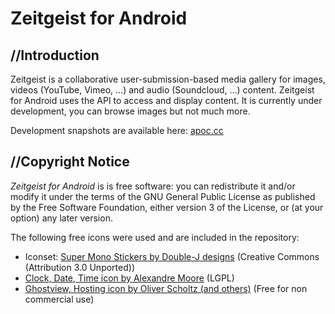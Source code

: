 # Zeitgeist for Android

## //Introduction

Zeitgeist is a collaborative user-submission-based media gallery for images,
videos (YouTube, Vimeo, ...) and audio (Soundcloud, ...) content. Zeitgeist
for Android uses the API to access and display content. It is currently
under development, you can browse images but not much more.

Development snapshots are available here: [apoc.cc](http://apoc.cc/zg-dev/)

## //Copyright Notice

*Zeitgeist for Android* is is free software: you can redistribute it and/or 
modify it under the terms of the GNU General Public License as published by
the Free Software Foundation, either version 3 of the License, or (at your 
option) any later version.

The following free icons were used and are included in the repository:

* Iconset: [Super Mono Stickers by Double-J designs](http://www.doublejdesign.co.uk/) (Creative Commons (Attribution 3.0 Unported))
* [Clock, Date, Time icon by Alexandre Moore](http://sa-ki.deviantart.com/) (LGPL)
* [Ghostview, Hosting icon by Oliver Scholtz (and others)](http://www.iconfinder.com/icondetails/23841/128/ghostview_hosting_icon) (Free for non commercial use)
